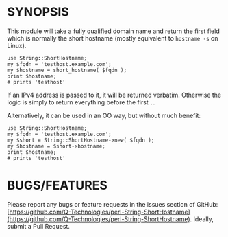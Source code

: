 # SYNOPSIS

This module will take a fully qualified domain name and return the first field which is normally the
short hostname (mostly equivalent to `hostname -s` on Linux).

    use String::ShortHostname;
    my $fqdn = 'testhost.example.com';
    my $hostname = short_hostname( $fqdn );
    print $hostname; 
    # prints 'testhost'

If an IPv4 address is passed to it, it will be returned verbatim. Otherwise the logic is simply to 
return everything before the first `.`.

Alternatively, it can be used in an OO way, but without much benefit:

    use String::ShortHostname;
    my $fqdn = 'testhost.example.com';
    my $short = String::ShortHostname->new( $fqdn );
    my $hostname = $short->hostname;
    print $hostname; 
    # prints 'testhost'

# BUGS/FEATURES

Please report any bugs or feature requests in the issues section of GitHub: 
[https://github.com/Q-Technologies/perl-String-ShortHostname](https://github.com/Q-Technologies/perl-String-ShortHostname). Ideally, submit a Pull Request.
